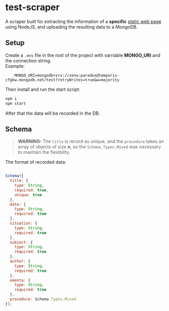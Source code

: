 # test-scraper

A scraper built for extracting the information of a **specific** [static web page](http://www.legislador.com.br/) using NodeJS, and uploading the resulting data to a MongoDB.

## Setup

Create a `.env` file in the root of the project with varriable **MONGO_URI** and the connection string.  
Example:

```
    MONGO_URI=mongodb+srv://zeno:paradox@temporis-cfgkw.mongodb.net/test?retryWrites=true&w=majority
```

Then install and run the start script:

```sh
npm i
npm start
```

After that the data will be recorded in the DB.

## Schema
> **WARNING:** The `title` is record as unique, and the `procedure` takes an array of objects of size **n**, so the `Schema.Types.Mixed` was necessary to maintain the flexibility.

The format of recorded data:

```js

Schema({
  title: {
    type: String,
    required: true,
    unique: true
  },
  date: {
    type: String,
    required: true
  },
  situation: {
    type: String,
    required: true
  },
  subject: {
    type: String,
    required: true
  },
  author: {
    type: String,
    required: true
  },
  ementa: {
    type: String,
    required: true
  },
  procedure: Schema.Types.Mixed
});

```

